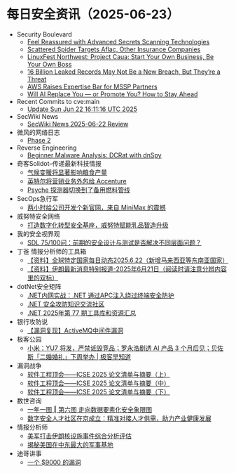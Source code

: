 # 每日安全资讯（2025-06-23）

- Security Boulevard
  - [Feel Reassured with Advanced Secrets Scanning Technologies](https://securityboulevard.com/2025/06/feel-reassured-with-advanced-secrets-scanning-technologies/?utm_source=rss&utm_medium=rss&utm_campaign=feel-reassured-with-advanced-secrets-scanning-technologies)
  - [Scattered Spider Targets Aflac, Other Insurance Companies](https://securityboulevard.com/2025/06/scattered-spider-targets-aflac-other-insurance-companies/?utm_source=rss&utm_medium=rss&utm_campaign=scattered-spider-targets-aflac-other-insurance-companies)
  - [LinuxFest Northwest: Project Caua: Start Your Own Business, Be Your Own Boss](https://securityboulevard.com/2025/06/linuxfest-northwest-project-caua-start-your-own-business-be-your-own-boss/?utm_source=rss&utm_medium=rss&utm_campaign=linuxfest-northwest-project-caua-start-your-own-business-be-your-own-boss)
  - [16 Billion Leaked Records May Not Be a New Breach, But They’re a Threat](https://securityboulevard.com/2025/06/16-billion-leaked-records-may-not-be-a-new-breach-but-theyre-a-threat/?utm_source=rss&utm_medium=rss&utm_campaign=16-billion-leaked-records-may-not-be-a-new-breach-but-theyre-a-threat)
  - [AWS Raises Expertise Bar for MSSP Partners](https://securityboulevard.com/2025/06/aws-raises-expertise-bar-for-mssp-partners/?utm_source=rss&utm_medium=rss&utm_campaign=aws-raises-expertise-bar-for-mssp-partners)
  - [Will AI Replace You — or Promote You? How to Stay Ahead](https://securityboulevard.com/2025/06/will-ai-replace-you-or-promote-you-how-to-stay-ahead/?utm_source=rss&utm_medium=rss&utm_campaign=will-ai-replace-you-or-promote-you-how-to-stay-ahead)
- Recent Commits to cve:main
  - [Update Sun Jun 22 16:11:16 UTC 2025](https://github.com/trickest/cve/commit/7f8234453bf35c1191958442ca6f4c1010052c3b)
- SecWiki News
  - [SecWiki News 2025-06-22 Review](http://www.sec-wiki.com/?2025-06-22)
- 微风的网络日志
  - [Phase 2](http://leybreeze.com/blog/?p=220174)
- Reverse Engineering
  - [Beginner Malware Analysis: DCRat with dnSpy](https://www.reddit.com/r/ReverseEngineering/comments/1lho03f/beginner_malware_analysis_dcrat_with_dnspy/)
- 奇客Solidot–传递最新科技情报
  - [气候变暖将显著影响粮食产量](https://www.solidot.org/story?sid=81619)
  - [英特尔将营销业务外包给 Accenture](https://www.solidot.org/story?sid=81618)
  - [Psyche 探测器切换到了备用燃料管线](https://www.solidot.org/story?sid=81617)
- SecOps急行军
  - [两小时给公司开发个新官网，来自 MiniMax 的震撼](https://mp.weixin.qq.com/s?__biz=MjM5Mjc5MDQ3NA==&mid=2652056375&idx=1&sn=fba2e3a305fcb2d4f6dae1c93911f47b)
- 威努特安全网络
  - [打造数字化转型安全基座，威努特赋能乳品智造升级](https://mp.weixin.qq.com/s?__biz=MzAwNTgyODU3NQ==&mid=2651133669&idx=1&sn=d5d8b13efd8deeff85eac6da181d6a87)
- 我的安全视界观
  - [SDL 75/100问：前期的安全设计与测试是否解决不同层面问题？](https://mp.weixin.qq.com/s?__biz=MzI3Njk2OTIzOQ==&mid=2247486895&idx=1&sn=9a04a446bbe2595d96055ac7a0df688e)
- 丁爸 情报分析师的工具箱
  - [【资料】全球特定国家每日动态2025.6.22（新增马来西亚等东南亚国家）](https://mp.weixin.qq.com/s?__biz=MzI2MTE0NTE3Mw==&mid=2651150825&idx=1&sn=3bc3186c61840f050220fce6f15b807a)
  - [【资料】伊朗最新消息特别报道-2025年6月21日（阅读时请注意分辨内容里的双标）](https://mp.weixin.qq.com/s?__biz=MzI2MTE0NTE3Mw==&mid=2651150825&idx=2&sn=87ba10f82cb560a98b409f7ab9c5a98d)
- dotNet安全矩阵
  - [.NET内网实战：.NET 通过APC注入绕过终端安全防护](https://mp.weixin.qq.com/s?__biz=MzUyOTc3NTQ5MA==&mid=2247499931&idx=1&sn=9dd288e4b9d923b589cf0584bdc4d857)
  - [.NET 安全攻防知识交流社区](https://mp.weixin.qq.com/s?__biz=MzUyOTc3NTQ5MA==&mid=2247499931&idx=2&sn=faadb2416e504c5b2b4d88539ed4853a)
  - [.NET 2025年第 77 期工具库和资源汇总](https://mp.weixin.qq.com/s?__biz=MzUyOTc3NTQ5MA==&mid=2247499931&idx=3&sn=052dce540f0f8f926ec0b81041929afc)
- 银行攻防说
  - [【漏洞复现】ActiveMQ中间件漏洞](https://mp.weixin.qq.com/s?__biz=MzI5NTQ5MTAzMA==&mid=2247484465&idx=1&sn=d7f9a4567cfd52ae2a3cd15067b1838c)
- 极客公园
  - [小米：YU7 将发，严禁诋毁竞品；罗永浩剧透 AI 产品 3 个月后见；贝佐斯「二婚婚礼」下周举办 | 极客早知道](https://mp.weixin.qq.com/s?__biz=MTMwNDMwODQ0MQ==&mid=2653081534&idx=1&sn=56131300c49f32e1bb1fb6a424b04807)
- 漏洞战争
  - [软件工程顶会——ICSE 2025 论文清单与摘要（上）](https://mp.weixin.qq.com/s?__biz=MzU0MzgzNTU0Mw==&mid=2247485981&idx=1&sn=f049b3766fbc37a1dce9141cd6377cd4)
  - [软件工程顶会——ICSE 2025 论文清单与摘要（中）](https://mp.weixin.qq.com/s?__biz=MzU0MzgzNTU0Mw==&mid=2247485981&idx=2&sn=dde58306f0db01312972ec31b0cf3bc7)
  - [软件工程顶会——ICSE 2025 论文清单与摘要（下）](https://mp.weixin.qq.com/s?__biz=MzU0MzgzNTU0Mw==&mid=2247485981&idx=3&sn=30bf121a99a6e65bb1ad6d96aff2a134)
- 数世咨询
  - [一年一图 ‖ 第六图 走向数据要素化安全象限图](https://mp.weixin.qq.com/s?__biz=MzkxNzA3MTgyNg==&mid=2247539231&idx=1&sn=039b8cb1018dab7f4ae68115fb45e54f)
  - [数字安全人才社区在京成立：精准对接人才供需，助力产业健康发展](https://mp.weixin.qq.com/s?__biz=MzkxNzA3MTgyNg==&mid=2247539231&idx=2&sn=b51b6d30bcc2bdde4b71324457826970)
- 情报分析师
  - [美军打击伊朗核设施事件综合分析评估](https://mp.weixin.qq.com/s?__biz=MzA3Mjc1MTkwOA==&mid=2650561473&idx=1&sn=9cda1798c19aad269b48c7b24bb82f9c)
  - [揭秘美国在中东最大的军事基地](https://mp.weixin.qq.com/s?__biz=MzA3Mjc1MTkwOA==&mid=2650561473&idx=2&sn=83f2065b7c4a4f271b48d1b36c10064e)
- 迪哥讲事
  - [一个 $9000 的漏洞](https://mp.weixin.qq.com/s?__biz=MzIzMTIzNTM0MA==&mid=2247497759&idx=1&sn=76d5def436c5e13a8d11a9514cce189b)
